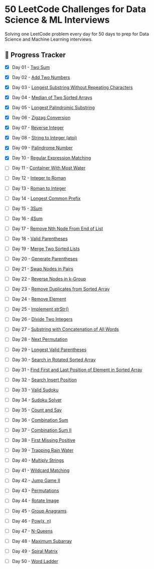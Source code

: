 # 50 LeetCode Challenges for Data Science & ML Interviews

Solving one LeetCode problem every day for 50 days to prep for Data Science and Machine Learning interviews.

## 📅 Progress Tracker

- [x] Day 01 - [Two Sum](Day01_two_sum/)
- [x] Day 02 - [Add Two Numbers](Day02_add_two_numbers/)
- [x] Day 03 - [Longest Substring Without Repeating Characters](Day03_longest_substring_without_repeating_characters/)
- [x] Day 04 - [Median of Two Sorted Arrays](Day04_median_of_two_sorted_arrays/)
- [x] Day 05 - [Longest Palindromic Substring](Day05_longest_palindromic_substring/)
- [x] Day 06 - [Zigzag Conversion](Day06_zigzag_conversion/)
- [x] Day 07 - [Reverse Integer](Day07_reverse_integer/)
- [x] Day 08 - [String to Integer (atoi)](Day08_string_to_integer_atoi/)

- [x] Day 09 - [Palindrome Number](Day09_palindrome_number/)
- [x] Day 10 - [Regular Expression Matching](Day10_regular_expression_matching/)
- [ ] Day 11 - [Container With Most Water](Day11_container_with_most_water/)
- [ ] Day 12 - [Integer to Roman](Day12_integer_to_roman/)
- [ ] Day 13 - [Roman to Integer](Day13_roman_to_integer/)
- [ ] Day 14 - [Longest Common Prefix](Day14_longest_common_prefix/)
- [ ] Day 15 - [3Sum](Day15_3sum/)
- [ ] Day 16 - [4Sum](Day16_4sum/)
- [ ] Day 17 - [Remove Nth Node From End of List](Day17_remove_nth_node_from_end_of_list/)
- [ ] Day 18 - [Valid Parentheses](Day18_valid_parentheses/)
- [ ] Day 19 - [Merge Two Sorted Lists](Day19_merge_two_sorted_lists/)
- [ ] Day 20 - [Generate Parentheses](Day20_generate_parentheses/)
- [ ] Day 21 - [Swap Nodes in Pairs](Day21_swap_nodes_in_pairs/)
- [ ] Day 22 - [Reverse Nodes in k-Group](Day22_reverse_nodes_in_k-group/)
- [ ] Day 23 - [Remove Duplicates from Sorted Array](Day23_remove_duplicates_from_sorted_array/)
- [ ] Day 24 - [Remove Element](Day24_remove_element/)
- [ ] Day 25 - [Implement strStr()](Day25_implement_strstr/)
- [ ] Day 26 - [Divide Two Integers](Day26_divide_two_integers/)
- [ ] Day 27 - [Substring with Concatenation of All Words](Day27_substring_with_concatenation_of_all_words/)
- [ ] Day 28 - [Next Permutation](Day28_next_permutation/)
- [ ] Day 29 - [Longest Valid Parentheses](Day29_longest_valid_parentheses/)
- [ ] Day 30 - [Search in Rotated Sorted Array](Day30_search_in_rotated_sorted_array/)
- [ ] Day 31 - [Find First and Last Position of Element in Sorted Array](Day31_find_first_and_last_position_of_element_in_sorted_array/)
- [ ] Day 32 - [Search Insert Position](Day32_search_insert_position/)
- [ ] Day 33 - [Valid Sudoku](Day33_valid_sudoku/)
- [ ] Day 34 - [Sudoku Solver](Day34_sudoku_solver/)
- [ ] Day 35 - [Count and Say](Day35_count_and_say/)
- [ ] Day 36 - [Combination Sum](Day36_combination_sum/)
- [ ] Day 37 - [Combination Sum II](Day37_combination_sum_ii/)
- [ ] Day 38 - [First Missing Positive](Day38_first_missing_positive/)
- [ ] Day 39 - [Trapping Rain Water](Day39_trapping_rain_water/)
- [ ] Day 40 - [Multiply Strings](Day40_multiply_strings/)
- [ ] Day 41 - [Wildcard Matching](Day41_wildcard_matching/)
- [ ] Day 42 - [Jump Game II](Day42_jump_game_ii/)
- [ ] Day 43 - [Permutations](Day43_permutations/)
- [ ] Day 44 - [Rotate Image](Day44_rotate_image/)
- [ ] Day 45 - [Group Anagrams](Day45_group_anagrams/)
- [ ] Day 46 - [Pow(x, n)](Day46_powx_n/)
- [ ] Day 47 - [N-Queens](Day47_n-queens/)
- [ ] Day 48 - [Maximum Subarray](Day48_maximum_subarray/)
- [ ] Day 49 - [Spiral Matrix](Day49_spiral_matrix/)
- [ ] Day 50 - [Word Ladder](Day50_word_ladder/)